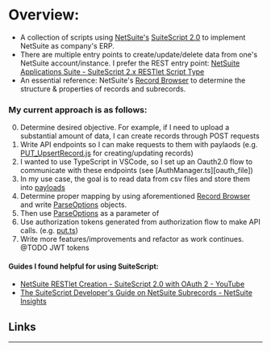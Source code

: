 # Overview:
- A collection of scripts using [NetSuite's][netsuite_home] [SuiteScript 2.0][suitescript_docs] to implement NetSuite as company's ERP.
- There are multiple entry points to create/update/delete data from one's NetSuite account/instance. I prefer the REST entry point: [NetSuite Applications Suite - SuiteScript 2.x RESTlet Script Type][restlet_docs]
- An essential reference: NetSuite's [Record Browser][record_browser] to determine the structure & properties of records and subrecords.


### My current approach is as follows:
0. Determine desired objective. For example, if I need to upload a substantial amount of data, I can create records through POST requests 
1. Write API endpoints so I can make requests to them with paylaods (e.g. [PUT_UpsertRecord.js][upsert_file] for creating/updating records)
2. I wanted to use TypeScript in VSCode, so I set up an Oauth2.0 flow to communicate with these endpoints (see [AuthManager.ts][oauth_file])
3. In my use case, the goal is to read data from csv files and store them into [payloads][sample_payloads_file]
4. Determine proper mapping by using aforementioned [Record Browser][record_browser] and write [ParseOptions][parse_options_file] objects.
5. Then use [ParseOptions][parse_options_file] as a parameter of 
6. Use authorization tokens generated from authorization flow to make API calls. (e.g. [put.ts][put_file])
7. Write more features/improvements and refactor as work continues. @TODO JWT tokens

#### Guides I found helpful for using SuiteScript: 
- [NetSuite RESTlet Creation - SuiteScript 2.0 with OAuth 2 - YouTube][oauth_video]
- [The SuiteScript Developer's Guide on NetSuite Subrecords - NetSuite Insights][subrecord_guide]

## Links
-----
[netsuite_home]: https://www.netsuite.com/portal/home.shtml
[suitescript_docs]: https://docs.oracle.com/en/cloud/saas/netsuite/ns-online-help/article_4140956840.html
[restlet_docs]: https://docs.oracle.com/en/cloud/saas/netsuite/ns-online-help/section_4387799403.html
[record_browser]: https://system.netsuite.com/help/helpcenter/en_US/srbrowser/Browser2024_2/script/record/account.html
[requests_file]: https://github.com/AndrewGarwood/NetSuite/blob/master/SuiteCloud/src/utils/api/types/Requests.ts
[parse_options_file]: https://github.com/AndrewGarwood/NetSuite/blob/master/SuiteCloud/src/utils/io/types/ParseOptions.ts
[upsert_file]: https://github.com/AndrewGarwood/NetSuite/blob/master/SuiteCloud/src/FileCabinet/SuiteScripts/REST/PUT/PUT_UpsertRecord.js
[ouath_file]: https://github.com/AndrewGarwood/NetSuite/blob/master/SuiteCloud/src/server/AuthManager.ts
[sample_payloads_file]: https://github.com/AndrewGarwood/NetSuite/blob/master/SuiteCloud/src/utils/api/samplePayloads.ts
[put_file]: https://github.com/AndrewGarwood/NetSuite/blob/master/SuiteCloud/src/utils/api/put.ts
[oauth_video]: https://www.youtube.com/watch?v=MAOMQp5dh0U
[subrecord_guide]: https://netsuite.smash-ict.com/suitescript-developers-guide-on-netsuite-subrecords-part-1/
[new_put_options_image]: ./images/New_PostRecordOptions.png
[old_put_options_image]: ./images/Old_PostRecordOptions.png
